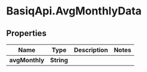 # BasiqApi.AvgMonthlyData

## Properties
Name | Type | Description | Notes
------------ | ------------- | ------------- | -------------
**avgMonthly** | **String** |  | 


